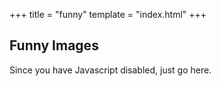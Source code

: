 +++
title = "funny"
template = "index.html"
+++

## Funny Images
<noscript>Since you have Javascript disabled, just go here.</noscript>
<script>
      (async () => {
        const response = await fetch('https://api.github.com/repos/CaltropNetwork/website/contents/content/funny/');
        const data = await response.json();
        let htmlString = '<ul>';

        for (let file of data) {
          htmlString += `<li><a href="https://caltrop.asterisk.lol/${file.path}">${file.name}</a></li>`;
        }

        htmlString += '</ul>';
        document.getElementById("list").innerHTML = htmlString;
      })()
</script>

<div id="list"></div>